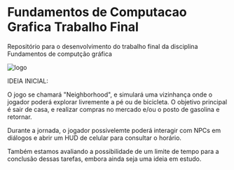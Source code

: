 # Fundamentos de Computacao Grafica Trabalho Final 
 Repositório para o desenvolvimento do trabalho final da disciplina Fundamentos de computção gráfica

![logo](https://github.com/user-attachments/assets/65e3737b-dfbf-43db-a4e2-34c2f72e7751)

IDEIA INICIAL:

O jogo se chamará "Neighborhood", e simulará uma vizinhança onde o jogador poderá explorar livremente a pé ou de bicicleta. O objetivo principal é sair de casa, e realizar compras no mercado e/ou o posto de gasolina e retornar. 

Durante a jornada, o jogador possivelemte poderá interagir com NPCs em diálogos e abrir um HUD de celular para consultar o horário.

Também estamos avaliando a possibilidade de um limite de tempo para a conclusão dessas tarefas, embora ainda seja uma ideia em estudo.
